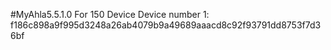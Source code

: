 #MyAhla5.5.1.0 For 150 Device
Device number 1:
f186c898a9f995d3248a26ab4079b9a49689aaacd8c92f93791dd8753f7d36bf
